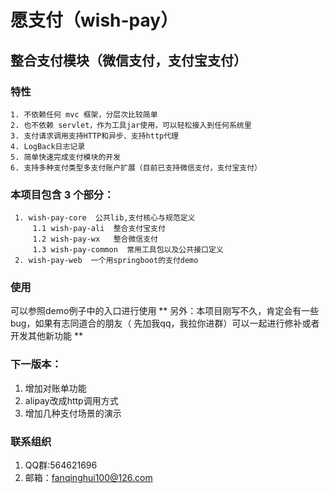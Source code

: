 
# 愿支付（wish-pay）

## 整合支付模块（微信支付，支付宝支付）

### 特性

    1. 不依赖任何 mvc 框架，分层次比较简单
    2. 也不依赖 servlet，作为工具jar使用，可以轻松接入到任何系统里
    3. 支付请求调用支持HTTP和异步、支持http代理
    4. LogBack日志记录
    5. 简单快速完成支付模块的开发
    6. 支持多种支付类型多支付账户扩展（目前已支持微信支付，支付宝支付）
    
### 本项目包含 3 个部分：

     1. wish-pay-core  公共lib,支付核心与规范定义
         1.1 wish-pay-ali  整合支付宝支付
         1.2 wish-pay-wx   整合微信支付
         1.3 wish-pay-common  常用工具包以及公共接口定义
     2. wish-pay-web  一个用springboot的支付demo
   

### 使用
可以参照demo例子中的入口进行使用
** 另外：本项目刚写不久，肯定会有一些bug，如果有志同道合的朋友（ 先加我qq，我拉你进群）可以一起进行修补或者开发其他新功能 **

### 下一版本：
1. 增加对账单功能
2. alipay改成http调用方式
3. 增加几种支付场景的演示

### 联系组织
1. QQ群:564621696
2. 邮箱：fanqinghui100@126.com

